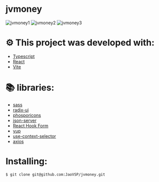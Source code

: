 # jvmoney

![jvmoney1](https://github.com/Jao420/jvmoney/assets/102697831/313e18d7-f328-4cff-a9c0-1dcd0ae353f5)
![jvmoney2](https://github.com/Jao420/jvmoney/assets/102697831/6de40d52-6732-42a7-9ea5-68315248a80c)
![jvmoney3](https://github.com/Jao420/jvmoney/assets/102697831/2a3db009-0b8d-40be-a4b5-101156098885)

# ⚙️ This project was developed with:

- [Typescript](https://www.typescriptlang.org/)
- [React](https://react.dev/)
- [Vite](https://vitejs.dev/)

# 📚 libraries:

- [sass](https://sass-lang.com/)
- [radix-ui](https://www.radix-ui.com/)
- [phosporicons](https://phosphoricons.com/)
- [json-server](https://github.com/typicode/json-server)
- [React Hook Form](https://react-hook-form.com/)
- [yup](https://github.com/jquense/yup)
- [use-context-selector](https://github.com/dai-shi/use-context-selector)
- [axios](https://axios-http.com/docs/intro)

# Installing:

```bash
$ git clone git@github.com:JaoVSP/jvmoney.git
```
